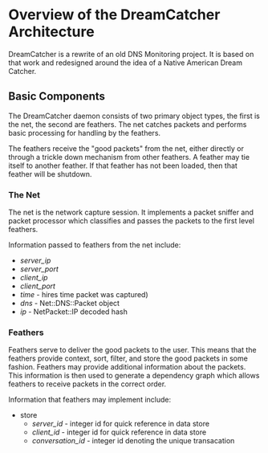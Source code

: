 # Overview of the DreamCatcher Architecture #

DreamCatcher is a rewrite of an old DNS Monitoring project.  It is based on
that work and redesigned around the idea of a Native American Dream Catcher.

## Basic Components ##

The DreamCatcher daemon consists of two primary object types, the first is
the net, the second are feathers.  The net catches packets and performs
basic processing for handling by the feathers.

The feathers receive the "good packets" from the net, either directly or
through a trickle down mechanism from other feathers.  A feather may tie
itself to another feather.  If that feather has not been loaded, then that
feather will be shutdown.

### The Net ###

The net is the network capture session.  It implements a packet sniffer and
packet processor which classifies and passes the packets to the first level
feathers.

Information passed to feathers from the net include:

* *server_ip*
* *server_port*
* *client_ip*
* *client_port*
* *time* - hires time packet was captured)
* *dns* - Net::DNS::Packet object
* *ip* - NetPacket::IP decoded hash

### Feathers ###

Feathers serve to deliver the good packets to the user.  This means that the
feathers provide context, sort, filter, and store the good packets in
some fashion.  Feathers may provide additional information about the
packets.  This information is then used to generate a dependency graph which
allows feathers to receive packets in the correct order.

Information that feathers may implement include:

* store
    * *server_id* - integer id for quick reference in data store
    * *client_id* - integer id for quick reference in data store
    * *conversation_id* - integer id denoting the unique transacation
